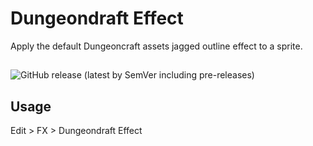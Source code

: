 # Dungeondraft Effect
Apply the default Dungeoncraft assets jagged outline effect to a sprite.

##
![GitHub release (latest by SemVer including pre-releases)](https://img.shields.io/github/downloads-pre/Halftonex/dungeondraft-effect/latest/total?logo=github&logoColor=teal&label=Downloads%20Latest&color=teal)

## Usage
Edit > FX > Dungeondraft Effect
